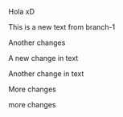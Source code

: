 Hola xD

This is a new text from branch-1

Another changes

A new change in text

Another change in text

More changes

more changes